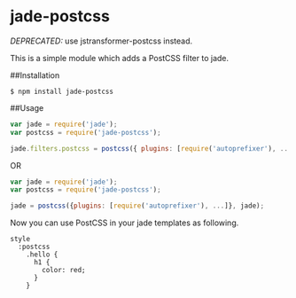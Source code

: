 # jade-postcss

*DEPRECATED:* use jstransformer-postcss instead. 

This is a simple module which adds a PostCSS filter to jade.

##Installation

    $ npm install jade-postcss

##Usage

```js
var jade = require('jade');
var postcss = require('jade-postcss');

jade.filters.postcss = postcss({ plugins: [require('autoprefixer'), ...]});
```

OR

```js
var jade = require('jade');
var postcss = require('jade-postcss');

jade = postcss({plugins: [require('autoprefixer'), ...]}, jade);
```

Now you can use PostCSS in your jade templates as following.

```jade
style
  :postcss
    .hello {
      h1 {
        color: red;
      }
    }
```

